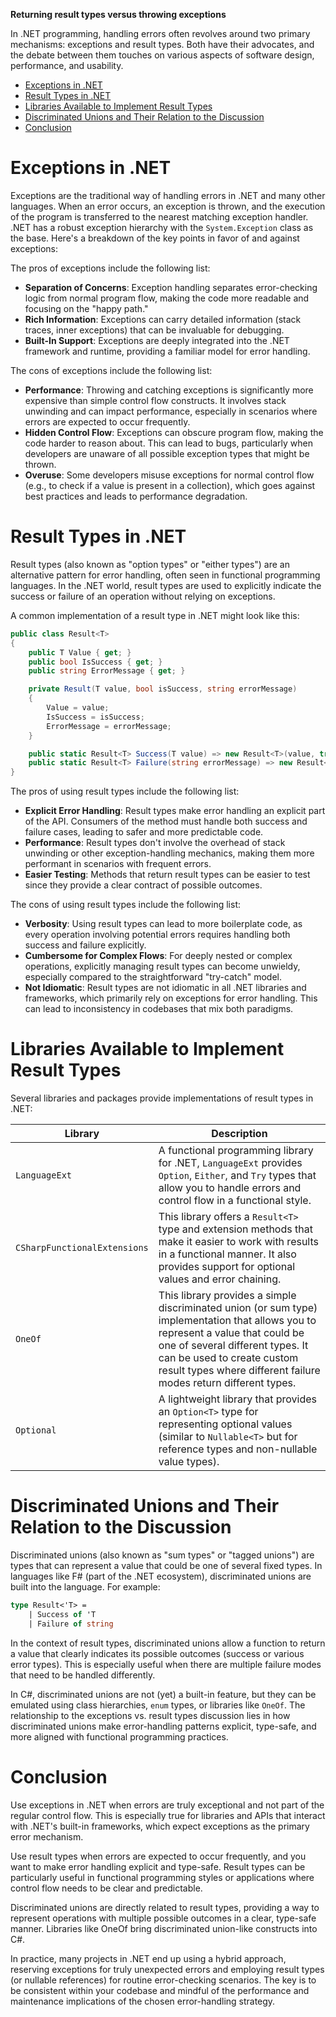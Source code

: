 **Returning result types versus throwing exceptions**

In .NET programming, handling errors often revolves around two primary mechanisms: exceptions and result types. Both have their advocates, and the debate between them touches on various aspects of software design, performance, and usability.

- [Exceptions in .NET](#exceptions-in-net)
- [Result Types in .NET](#result-types-in-net)
- [Libraries Available to Implement Result Types](#libraries-available-to-implement-result-types)
- [Discriminated Unions and Their Relation to the Discussion](#discriminated-unions-and-their-relation-to-the-discussion)
- [Conclusion](#conclusion)

# Exceptions in .NET
Exceptions are the traditional way of handling errors in .NET and many other languages. When an error occurs, an exception is thrown, and the execution of the program is transferred to the nearest matching exception handler. .NET has a robust exception hierarchy with the `System.Exception` class as the base. Here's a breakdown of the key points in favor of and against exceptions:

The pros of exceptions include the following list:

- **Separation of Concerns**: Exception handling separates error-checking logic from normal program flow, making the code more readable and focusing on the "happy path."
- **Rich Information**: Exceptions can carry detailed information (stack traces, inner exceptions) that can be invaluable for debugging.
- **Built-In Support**: Exceptions are deeply integrated into the .NET framework and runtime, providing a familiar model for error handling.

The cons of exceptions include the following list:

- **Performance**: Throwing and catching exceptions is significantly more expensive than simple control flow constructs. It involves stack unwinding and can impact performance, especially in scenarios where errors are expected to occur frequently.
- **Hidden Control Flow**: Exceptions can obscure program flow, making the code harder to reason about. This can lead to bugs, particularly when developers are unaware of all possible exception types that might be thrown.
- **Overuse**: Some developers misuse exceptions for normal control flow (e.g., to check if a value is present in a collection), which goes against best practices and leads to performance degradation.

# Result Types in .NET

Result types (also known as "option types" or "either types") are an alternative pattern for error handling, often seen in functional programming languages. In the .NET world, result types are used to explicitly indicate the success or failure of an operation without relying on exceptions.

A common implementation of a result type in .NET might look like this:
```cs
public class Result<T>
{
    public T Value { get; }
    public bool IsSuccess { get; }
    public string ErrorMessage { get; }

    private Result(T value, bool isSuccess, string errorMessage)
    {
        Value = value;
        IsSuccess = isSuccess;
        ErrorMessage = errorMessage;
    }

    public static Result<T> Success(T value) => new Result<T>(value, true, null);
    public static Result<T> Failure(string errorMessage) => new Result<T>(default, false, errorMessage);
}
```

The pros of using result types include the following list:

- **Explicit Error Handling**: Result types make error handling an explicit part of the API. Consumers of the method must handle both success and failure cases, leading to safer and more predictable code.
- **Performance**: Result types don't involve the overhead of stack unwinding or other exception-handling mechanics, making them more performant in scenarios with frequent errors.
- **Easier Testing**: Methods that return result types can be easier to test since they provide a clear contract of possible outcomes.

The cons of using result types include the following list:

- **Verbosity**: Using result types can lead to more boilerplate code, as every operation involving potential errors requires handling both success and failure explicitly.
- **Cumbersome for Complex Flows**: For deeply nested or complex operations, explicitly managing result types can become unwieldy, especially compared to the straightforward "try-catch" model.
- **Not Idiomatic**: Result types are not idiomatic in all .NET libraries and frameworks, which primarily rely on exceptions for error handling. This can lead to inconsistency in codebases that mix both paradigms.

# Libraries Available to Implement Result Types

Several libraries and packages provide implementations of result types in .NET:

Library|Description
---|---
`LanguageExt`|A functional programming library for .NET, `LanguageExt` provides `Option`, `Either`, and `Try` types that allow you to handle errors and control flow in a functional style.
`CSharpFunctionalExtensions`|This library offers a `Result<T>` type and extension methods that make it easier to work with results in a functional manner. It also provides support for optional values and error chaining.
`OneOf`|This library provides a simple discriminated union (or sum type) implementation that allows you to represent a value that could be one of several different types. It can be used to create custom result types where different failure modes return different types.
`Optional`|A lightweight library that provides an `Option<T>` type for representing optional values (similar to `Nullable<T>` but for reference types and non-nullable value types).

# Discriminated Unions and Their Relation to the Discussion

Discriminated unions (also known as "sum types" or "tagged unions") are types that can represent a value that could be one of several fixed types. In languages like F# (part of the .NET ecosystem), discriminated unions are built into the language. For example:
```fsharp
type Result<'T> =
    | Success of 'T
    | Failure of string
```

In the context of result types, discriminated unions allow a function to return a value that clearly indicates its possible outcomes (success or various error types). This is especially useful when there are multiple failure modes that need to be handled differently.

In C#, discriminated unions are not (yet) a built-in feature, but they can be emulated using class hierarchies, `enum` types, or libraries like `OneOf`. The relationship to the exceptions vs. result types discussion lies in how discriminated unions make error-handling patterns explicit, type-safe, and more aligned with functional programming practices.

# Conclusion

Use exceptions in .NET when errors are truly exceptional and not part of the regular control flow. This is especially true for libraries and APIs that interact with .NET's built-in frameworks, which expect exceptions as the primary error mechanism.

Use result types when errors are expected to occur frequently, and you want to make error handling explicit and type-safe. Result types can be particularly useful in functional programming styles or applications where control flow needs to be clear and predictable.

Discriminated unions are directly related to result types, providing a way to represent operations with multiple possible outcomes in a clear, type-safe manner. Libraries like OneOf bring discriminated union-like constructs into C#.

In practice, many projects in .NET end up using a hybrid approach, reserving exceptions for truly unexpected errors and employing result types (or nullable references) for routine error-checking scenarios. The key is to be consistent within your codebase and mindful of the performance and maintenance implications of the chosen error-handling strategy.
